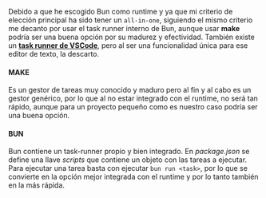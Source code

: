Debido a que he escogido Bun como runtime y ya que mi criterio de elección principal ha sido tener un `all-in-one`, siguiendo el mismo criterio me decanto por usar el task runner interno de Bun, aunque usar **make** podría ser una buena opción por su madurez y efectividad. También existe un [**task runner de VSCode**](https://medium.com/@alfmohenu/task-runner-for-your-typescript-code-in-vs-code-12655290c8bf), pero al ser una funcionalidad única para ese editor de texto, la descarto.

#### MAKE

Es un gestor de tareas muy conocido y maduro pero al fin y al cabo es un gestor genérico, por lo que al no estar integrado con el runtime, no será tan rápido, aunque para un proyecto pequeño como es nuestro caso podría ser una buena opción.

#### BUN

Bun contiene un task-runner propio y bien integrado. En _*package.json*_ se define una llave _*scripts*_ que contiene un objeto con las tareas a ejecutar. Para ejecutar una tarea basta con ejecutar `bun run <task>`, por lo que se convierte en la opción mejor integrada con el runtime y por lo tanto también en la más rápida.
